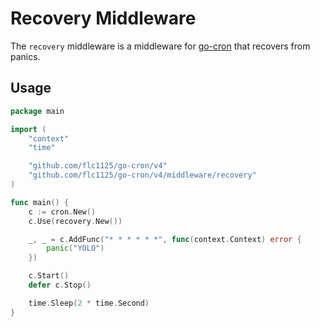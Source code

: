 # Recovery Middleware

The `recovery` middleware is a middleware for [go-cron](https://github.com/flc1125/go-cron) that recovers from panics.

## Usage

```go
package main

import (
	"context"
	"time"

	"github.com/flc1125/go-cron/v4"
	"github.com/flc1125/go-cron/v4/middleware/recovery"
)

func main() {
	c := cron.New()
	c.Use(recovery.New())

	_, _ = c.AddFunc("* * * * * *", func(context.Context) error {
		panic("YOLO")
	})

	c.Start()
	defer c.Stop()

	time.Sleep(2 * time.Second)
}
```